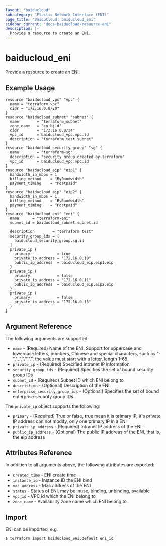 ```yaml
---
layout: "baiducloud"
subcategory: "Elastic Network Interface (ENI)"
page_title: "BaiduCloud: baiducloud_eni"
sidebar_current: "docs-baiducloud-resource-eni"
description: |-
  Provide a resource to create an ENI.
---
```


# baiducloud_eni

Provide a resource to create an ENI.

## Example Usage

```hcl
resource "baiducloud_vpc" "vpc" {
  name = "terraform_vpc"
  cidr = "172.16.0.0/20"
}
resource "baiducloud_subnet" "subnet" {
  name        = "terraform_subnet"
  zone_name   = "cn-bj-d"
  cidr        = "172.16.0.0/24"
  vpc_id      = baiducloud_vpc.vpc.id
  description = "terraform test subnet"
}
resource "baiducloud_security_group" "sg" {
  name        = "terraform-sg"
  description = "security group created by terraform"
  vpc_id      = baiducloud_vpc.vpc.id
}
resource "baiducloud_eip" "eip1" {
  bandwidth_in_mbps = 1
  billing_method    = "ByBandwidth"
  payment_timing    = "Postpaid"
}
resource "baiducloud_eip" "eip2" {
  bandwidth_in_mbps = 1
  billing_method    = "ByBandwidth"
  payment_timing    = "Postpaid"
}
resource "baiducloud_eni" "eni" {
  name      = "terraform-eni"
  subnet_id = baiducloud_subnet.subnet.id

  description        = "terraform test"
  security_group_ids = [
    baiducloud_security_group.sg.id
  ]
  private_ip {
    primary            = true
    private_ip_address = "172.16.0.10"
    public_ip_address  = baiducloud_eip.eip1.eip
  }
  private_ip {
    primary            = false
    private_ip_address = "172.16.0.11"
    public_ip_address  = baiducloud_eip.eip2.eip
  }
  private_ip {
    primary            = false
    private_ip_address = "172.16.0.13"
  }
}
```

## Argument Reference

The following arguments are supported:

* `name` - (Required) Name of the ENI. Support for uppercase and lowercase letters, numbers, Chinese and special characters, such as "-","_","/",".", the value must start with a letter, length 1-65.
* `private_ip` - (Required) Specified intranet IP information
* `security_group_ids` - (Required) Specifies the set of bound security group IDs
* `subnet_id` - (Required) Subnet ID which ENI belong to
* `description` - (Optional) Description of the ENI
* `enterprise_security_group_ids` - (Optional) Specifies the set of bound enterprise security group IDs

The `private_ip` object supports the following:

* `primary` - (Required) True or false, true mean it is primary IP, it's private IP address can not modify, only one primary IP in a ENI
* `private_ip_address` - (Required) Intranet IP address of the ENI
* `public_ip_address` - (Optional) The public IP address of the ENI, that is, the eip address

## Attributes Reference

In addition to all arguments above, the following attributes are exported:

* `created_time` - ENI create time
* `instance_id` - Instance ID the ENI bind
* `mac_address` - Mac address of the ENI
* `status` - Status of ENI, may be inuse, binding, unbinding, available
* `vpc_id` - VPC id which the ENI belong to
* `zone_name` - Availability zone name which ENI belong to


## Import

ENI can be imported, e.g.

```hcl
$ terraform import baiducloud_eni.default eni_id
```

